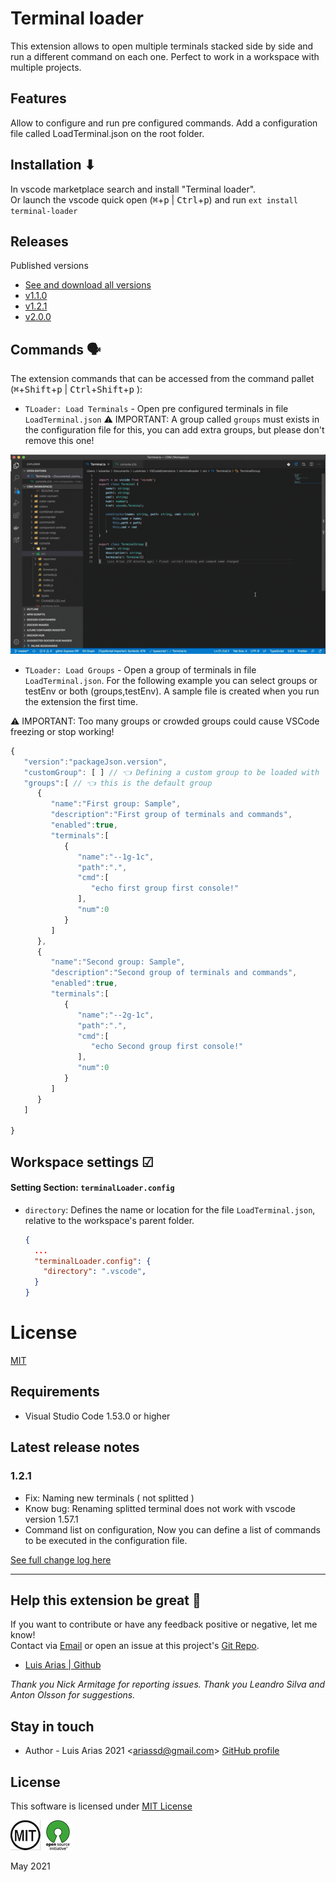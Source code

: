 # Terminal loader

This extension allows to open multiple terminals stacked side by side and run a different command on each one. Perfect to work in a workspace with multiple projects.

## Features

Allow to configure and run pre configured commands.
Add a configuration file called LoadTerminal.json on the root folder.

## Installation ⬇

In vscode marketplace search and install "Terminal loader".  
Or launch the vscode quick open (<kbd>⌘</kbd>+<kbd>p</kbd> | <kbd>Ctrl</kbd>+<kbd>p</kbd>) and run `ext install terminal-loader`

## Releases

Published versions

- [See and download all versions](https://github.com/ariassd/vscode-load-terminals/tree/v2/release)
- [v1.1.0](https://marketplace.visualstudio.com/_apis/public/gallery/publishers/ariassd/vsextensions/terminal-loader/1.1.0/vspackage)
- [v1.2.1](https://marketplace.visualstudio.com/_apis/public/gallery/publishers/ariassd/vsextensions/terminal-loader/1.2.1/vspackage)
- [v2.0.0](https://github.com/ariassd/vscode-load-terminals/tree/v2/release)

## Commands 🗣

The extension commands that can be accessed from the command pallet (<kbd>⌘</kbd>+<kbd>Shift</kbd>+<kbd>p</kbd> | <kbd>Ctrl</kbd>+<kbd>Shift</kbd>+<kbd>p</kbd> ):

- `TLoader: Load Terminals` - Open pre configured terminals in file `LoadTerminal.json`
  ⚠️ IMPORTANT: A group called `groups` must exists in the configuration file for this, you can add extra groups, but please don't remove this one!

![explorer](assets/Sample.gif)

- `TLoader: Load Groups` - Open a group of terminals in file `LoadTerminal.json`. For the following example you can select groups or testEnv or both (groups,testEnv). A sample file is created when you run the extension the first time.

⚠️ IMPORTANT: Too many groups or crowded groups could cause VSCode freezing or stop working!

```javascript
{
   "version":"packageJson.version",
   "customGroup": [ ] // 👈 Defining a custom group to be loaded with `TLoader: Load Groups`
   "groups":[ // 👈 this is the default group
      {
         "name":"First group: Sample",
         "description":"First group of terminals and commands",
         "enabled":true,
         "terminals":[
            {
               "name":"--1g-1c",
               "path":".",
               "cmd":[
                  "echo first group first console!"
               ],
               "num":0
            }
         ]
      },
      {
         "name":"Second group: Sample",
         "description":"Second group of terminals and commands",
         "enabled":true,
         "terminals":[
            {
               "name":"--2g-1c",
               "path":".",
               "cmd":[
                  "echo Second group first console!"
               ],
               "num":0
            }
         ]
      }
   ]

}
```

## Workspace settings ☑

#### Setting Section: `terminalLoader.config`

- `directory`: Defines the name or location for the file `LoadTerminal.json`, relative to the workspace's parent folder.

  ```json
  {
    ...
    "terminalLoader.config": {
      "directory": ".vscode",
    }
  }
  ```

# License

[MIT](https://github.com/ariassd/vscode-load-terminals/blob/master/LICENSE)

## Requirements

- Visual Studio Code 1.53.0 or higher

## Latest release notes

### 1.2.1

- Fix: Naming new terminals ( not splitted )
- Know bug: Renaming splitted terminal does not work with vscode version 1.57.1
- Command list on configuration, Now you can define a list of commands to be executed in the configuration file.

[See full change log here](CHANGELOG.md)

---

## Help this extension be great 💪

If you want to contribute or have any feedback positive or negative, let me know!  
Contact via [Email](ariassd@gmail.com) or open an issue at this project's [Git Repo](https://github.com/ariassd/vscode-load-terminals).

- [Luis Arias | Github](https://github.com/ariassd)

_Thank you Nick Armitage for reporting issues._
_Thank you Leandro Silva and Anton Olsson for suggestions._

## Stay in touch

- Author - Luis Arias 2021 <<ariassd@gmail.com>>
  [GitHub profile](https://github.com/ariassd)

## License

This software is licensed under [MIT License](LICENSE)

![](assets/MIT.png) ![](assets/open-source.png)

May 2021
